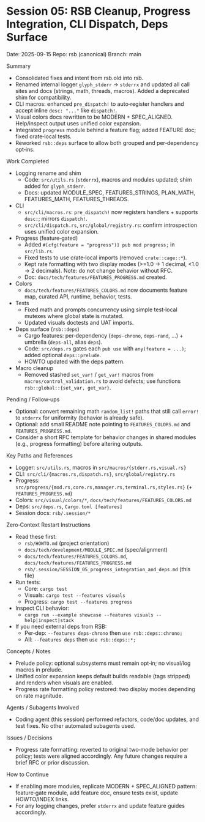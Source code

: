 # Session 05: RSB Cleanup, Progress Integration, CLI Dispatch, Deps Surface

Date: 2025-09-15
Repo: rsb (canonical)
Branch: main

Summary
- Consolidated fixes and intent from rsb.old into rsb.
- Renamed internal logger `glyph_stderr` → `stderrx` and updated all call sites and docs (strings, math, threads, macros). Added a deprecated shim for compatibility.
- CLI macros: enhanced `pre_dispatch!` to auto‑register handlers and accept inline `desc: "..."` like `dispatch!`.
- Visual colors docs rewritten to be MODERN + SPEC_ALIGNED. Help/inspect output uses unified color expansion.
- Integrated `progress` module behind a feature flag; added FEATURE doc; fixed crate‑local tests.
- Reworked `rsb::deps` surface to allow both grouped and per‑dependency opt‑ins.

Work Completed
- Logging rename and shim
  - Code: `src/utils.rs` (`stderrx`), macros and modules updated; shim added for `glyph_stderr`.
  - Docs: updated MODULE_SPEC, FEATURES_STRINGS, PLAN_MATH, FEATURES_MATH, FEATURES_THREADS.
- CLI
  - `src/cli/macros.rs`: `pre_dispatch!` now registers handlers + supports `desc:`; mirrors `dispatch!`.
  - `src/cli/dispatch.rs`, `src/global/registry.rs`: confirm introspection uses unified color expansion.
- Progress (feature‑gated)
  - Added `#[cfg(feature = "progress")] pub mod progress;` in `src/lib.rs`.
  - Fixed tests to use crate‑local imports (removed `crate::cage::*`).
  - Kept rate formatting with two display modes (>=1.0 → 1 decimal, <1.0 → 2 decimals). Note: do not change behavior without RFC.
  - Doc: `docs/tech/features/FEATURES_PROGRESS.md` created.
- Colors
  - `docs/tech/features/FEATURES_COLORS.md` now documents feature map, curated API, runtime, behavior, tests.
- Tests
  - Fixed math and prompts concurrency using simple test‑local mutexes where global state is mutated.
  - Updated visuals doctests and UAT imports.
- Deps surface (`rsb::deps`)
  - Cargo features: per‑dependency (`deps-chrono`, `deps-rand`, ...) + umbrella (`deps-all`, alias `deps`).
  - Code: `src/deps.rs` gates each `pub use` with `any(feature = ...)`; added optional `deps::prelude`.
  - HOWTO updated with the deps pattern.
- Macro cleanup
  - Removed stashed `set_var!` / `get_var!` macros from `macros/control_validation.rs` to avoid defects; use functions `rsb::global::{set_var, get_var}`.

Pending / Follow‑ups
- Optional: convert remaining math `random_list!` paths that still call `error!` to `stderrx` for uniformity (behavior is already safe).
- Optional: add small README note pointing to `FEATURES_COLORS.md` and `FEATURES_PROGRESS.md`.
- Consider a short RFC template for behavior changes in shared modules (e.g., progress formatting) before altering outputs.

Key Paths and References
- Logger: `src/utils.rs`, macros in `src/macros/{stderr.rs,visual.rs}`
- CLI: `src/cli/{macros.rs,dispatch.rs}`, `src/global/registry.rs`
- Progress: `src/progress/{mod.rs,core.rs,manager.rs,terminal.rs,styles.rs}` (+ `FEATURES_PROGRESS.md`)
- Colors: `src/visual/colors/*`, `docs/tech/features/FEATURES_COLORS.md`
- Deps: `src/deps.rs`, `Cargo.toml [features]`
- Session docs: `rsb/.session/*`

Zero‑Context Restart Instructions
- Read these first:
  - `rsb/HOWTO.md` (project orientation)
  - `docs/tech/development/MODULE_SPEC.md` (spec/alignment)
  - `docs/tech/features/FEATURES_COLORS.md`, `docs/tech/features/FEATURES_PROGRESS.md`
  - `rsb/.session/SESSION_05_progress_integration_and_deps.md` (this file)
- Run tests:
  - Core: `cargo test`
  - Visuals: `cargo test --features visuals`
  - Progress: `cargo test --features progress`
- Inspect CLI behavior:
  - `cargo run --example showcase --features visuals -- help|inspect|stack`
- If you need external deps from RSB:
  - Per‑dep: `--features deps-chrono` then `use rsb::deps::chrono;`
  - All: `--features deps` then `use rsb::deps::*;`

Concepts / Notes
- Prelude policy: optional subsystems must remain opt‑in; no visual/log macros in prelude.
- Unified color expansion keeps default builds readable (tags stripped) and renders when visuals are enabled.
- Progress rate formatting policy restored: two display modes depending on rate magnitude.

Agents / Subagents Involved
- Coding agent (this session) performed refactors, code/doc updates, and test fixes. No other automated subagents used.

Issues / Decisions
- Progress rate formatting: reverted to original two‑mode behavior per policy; tests were aligned accordingly. Any future changes require a brief RFC or prior discussion.

How to Continue
- If enabling more modules, replicate MODERN + SPEC_ALIGNED pattern: feature‑gate module, add feature doc, ensure tests exist, update HOWTO/INDEX links.
- For any logging changes, prefer `stderrx` and update feature guides accordingly.
